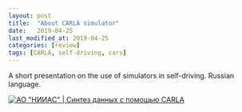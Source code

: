 ```yaml
---
layout: post
title:  "About CARLA simulator"
date:   2019-04-25
last_modified_at: 2019-04-25
categories: [review]
tags: [CARLA, self-driving, cars]
---
```


A short presentation on the use of simulators in self-driving. Russian language.

[![АО "НИИАС" \| Синтез данных с помощью CARLA](https://img.youtube.com/vi/1td98TX4XvU/0.jpg)](https://www.youtube.com/watch?v=1td98TX4XvU)
